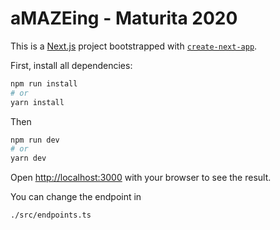 # aMAZEing - Maturita 2020


This is a [Next.js](https://nextjs.org/) project bootstrapped with [`create-next-app`](https://github.com/vercel/next.js/tree/canary/packages/create-next-app).

First, install all dependencies:

```bash
npm run install
# or
yarn install
```

Then

```bash
npm run dev
# or
yarn dev
```

Open [http://localhost:3000](http://localhost:3000) with your browser to see the result.


You can change the endpoint in 
```bash
./src/endpoints.ts
```

